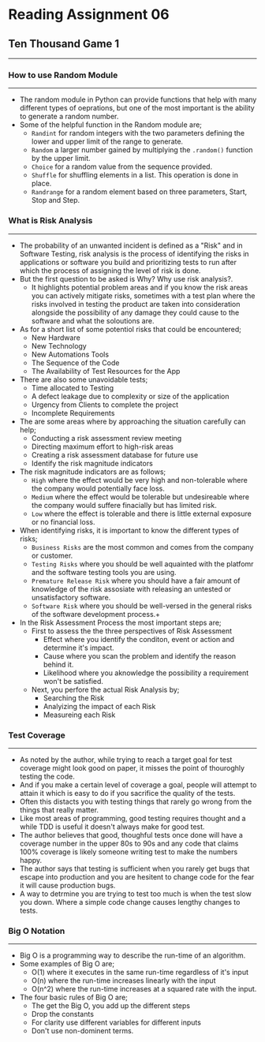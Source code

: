 # Reading Assignment 06

## Ten Thousand Game 1

---

### How to use Random Module

---

- The random module in Python can provide functions that help with many different types of oeprations, but one of the most important is the ability to generate a random number.
- Some of the helpful function in the Random module are;
  - `Randint` for random integers with the two parameters defining the lower and upper limit of the range to generate.
  - `Random` a larger number gained by multiplying the `.random()` function by the upper limit.
  - `Choice` for a random value from the sequence provided.
  - `Shuffle` for shuffling elements in a list. This operation is done in place.
  - `Randrange` for a random element based on three parameters, Start, Stop and Step.

### What is Risk Analysis

---

- The probability of an unwanted incident is defined as a "Risk" and in Software Testing, risk analysis is the process of identifying the risks in applications or software you build and prioritizing tests to run after which the process of assigning the level of risk is done.
- But the first question to be asked is Why? Why use risk analysis?.
  - It highlights potential problem areas and if you know the risk areas you can actively mitigate risks, sometimes with a test plan where the risks involved in testing the product are taken into consideration alongside the possibility of any damage they could cause to the software and what the soloutions are.
- As for a short list of some potentiol risks that could be encountered;
  - New Hardware
  - New Technology
  - New Automations Tools
  - The Sequence of the Code
  - The Availability of Test Resources for the App
- There are also some unavoidable tests;
  - Time allocated to Testing
  - A defect leakage due to complexity or size of the application
  - Urgency from Clients to complete the project
  - Incomplete Requirements
- The are some areas where by approaching the situation carefully can help;
  - Conducting a risk assessment review meeting
  - Directing maximum effort to high-risk areas
  - Creating a risk assessment database for future use
  - Identify the risk magnitude indicators
- The risk magnitude indicators are as follows;
  - `High` where the effect would be very high and non-tolerable where the company would potentially face loss.
  - `Medium` where the effect would be tolerable but undesireable where the company would suffere finacially but has limited risk.
  - `Low` where the effect is tolerable and there is little external exposure or no financial loss.
- When identifying risks, it is important to know the different types of risks;
  - `Business Risks` are the most common and comes from the company or customer.
  - `Testing Risks` where you should be well aquainted with the platfomr and the software testing tools you are using.
  - `Premature Release Risk` where you should have a fair amount of knowledge of the risk assosiate with releasing an untested or unsatisfactory software.
  - `Software Risk` where you should be well-versed in the general risks of the software development process.+
- In the Risk Assessment Process the most important steps are;
  - First to assess the the three perspectives of Risk Assessment
    - Effect where you identify the conditon, event or action and determine it's impact.
    - Cause where you scan the problem and identify the reason behind it.
    - Likelihood where you aknowledge the possibility a requirement won't be satisfied.
  - Next, you perfore the actual Risk Analysis by;
    - Searching the Risk
    - Analyizing the impact of each Risk
    - Measureing each Risk

### Test Coverage

---

- As noted by the author, while trying to reach a target goal for test coverage might look good on paper, it misses the point of thouroghly testing the code.
- And if you make a certain level of coverage a goal, people will attempt to attain it which is easy to do if you sacrifice the quality of the tests.
- Often this distacts you with testing things that rarely go wrong from the things that really matter.
- Like most areas of programming, good testing requires thought and a while TDD is useful it doesn't always make for good test.
- The author believes that good, thoughful tests once done will have a coverage number in the upper 80s to 90s and any code that claims 100% coverage is likely someone writing test to make the numbers happy.
- The author says that testing is sufficient when you rarely get bugs that escape into production and you are hesitent to change code for the fear it will cause production bugs.
- A way to detrmine you are trying to test too much is when the test slow you down. Where a simple code change causes lengthy changes to tests.

### Big O Notation

---

- Big O is a programming way to describe the run-time of an algorithm.
- Some examples of Big O are;
  - O(1) where it executes in the same run-time regardless of it's input
  - O(n) where the run-time increases linearly with the input
  - O(n^2) where the run-time increases at a squared rate with the input.
- The four basic rules of Big O are;
  - The get the Big O, you add up the different steps
  - Drop the constants
  - For clarity use different variables for different inputs
  - Don't use non-dominent terms.
